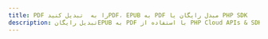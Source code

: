 ---title: PDF را به  تبدیل کنیدPDF، EPUB به PDF مبدل رایگان یا PHP SDKdescription: تبدیل رایگانEPUB به PDF با استفاده از PHP Cloud APIs & SDK همچنین اسناد PDF را در Cloud ایجاد، ویرایش و رندر کنید.---